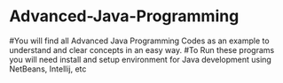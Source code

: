 # Advanced-Java-Programming
#You will find all Advanced Java Programming Codes as an example to understand and clear concepts in an easy way.
#To Run these programs you will need install and setup environment for Java development using NetBeans, Intellij, etc
